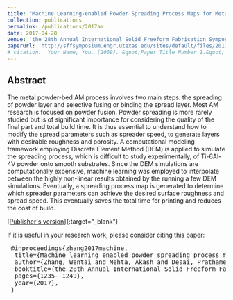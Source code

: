 ```yaml
---
title: "Machine Learning-enabled Powder Spreading Process Maps for Metal Additive Manufacturing (AM)"
collection: publications
permalink: /publications/2017am
date: 2017-04-28
venue: 'the 28th Annual International Solid Freeform Fabrication Symposium'
paperurl: 'http://sffsymposium.engr.utexas.edu/sites/default/files/2017/Manuscripts/MachineLearningEnabledPowderSpreadingProcess.pdf'
# citation: 'Your Name, You. (2009). &quot;Paper Title Number 1.&quot; <i>Journal 1</i>. 1(1).'
---
```


## Abstract

The metal powder-bed AM process involves two main steps: the spreading of powder layer and selective fusing or binding the spread layer. Most AM research is focused on powder fusion. Powder spreading is more rarely studied but is of significant importance for considering the quality of the final part and total build time. It is thus essential to understand how to modify the spread parameters such as spreader speed, to generate layers with desirable roughness and porosity. A computational modeling framework employing Discrete Element Method (DEM) is applied to simulate the spreading process, which is difficult to study experimentally, of Ti-6Al-4V powder onto smooth substrates. Since the DEM simulations are computationally expensive, machine learning was employed to interpolate between the highly non-linear results obtained by the running a few DEM simulations. Eventually, a spreading process map is generated to determine which
spreader parameters can achieve the desired surface roughness and spread speed. This eventually saves the total time for printing and reduces the cost of build.

[[Publisher's version]](http://sffsymposium.engr.utexas.edu/sites/default/files/2017/Manuscripts/MachineLearningEnabledPowderSpreadingProcess.pdf){:target="_blank"}

If it is useful in your research work, please consider citing this paper:

<pre>
 @inproceedings{zhang2017machine,
  title={Machine learning enabled powder spreading process map for metal additive manufacturing (AM)},
  author={Zhang, Wentai and Mehta, Akash and Desai, Prathamesh S and Higgs, C. Fred},
  booktitle={the 28th Annual International Solid Freeform Fabrication Symposium},
  pages={1235--1249},
  year={2017},
 }
</pre>